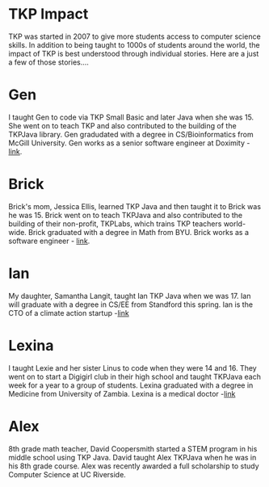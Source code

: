 # TKP Impact

TKP was started in 2007 to give more students access to computer science skills.  In addition to being taught to 1000s of students around the world, the impact of TKP is best understood through individual stories.  Here are a just a few of those stories....

# Gen

I taught Gen to code via TKP Small Basic and later Java when she was 15.  She went on to teach TKP and also contributed to the building of the TKPJava library.  Gen gradudated with a degree in CS/Bioinformatics from McGill University.  Gen works as a senior software engineer at Doximity - [link](https://www.linkedin.com/in/genevieve-lesperance/).

# Brick

Brick's mom, Jessica Ellis, learned TKP Java and then taught it to Brick was he was 15.  Brick went on to teach TKPJava and also contributed to the building of their non-profit, TKPLabs, which trains TKP teachers world-wide.  Brick graduated with a degree in Math from BYU.  Brick works as a software engineer - [link](https://www.linkedin.com/in/brick-e-4bba8a132/).

# Ian

My daughter, Samantha Langit, taught Ian TKP Java when we was 17.  Ian will graduate with a degree in CS/EE from Standford this spring.  Ian is the CTO of a climate action startup -[link](https://www.linkedin.com/in/ian-arko/)

# Lexina

I taught Lexie and her sister Linus to code when they were 14 and 16.  They went on to start a Digigirl club in their high school and taught TKPJava each week for a year to a group of students.  Lexina graduated with a degree in Medicine from University of Zambia.  Lexina is a medical doctor -[link](https://www.linkedin.com/in/lexina-zulu-0a796628/)

# Alex

8th grade math teacher, David Coopersmith started a STEM program in his middle school using TKP Java.  David taught Alex TKPJava when he was in his 8th grade course. Alex was recently awarded a full scholarship to study Computer Science at UC Riverside.

